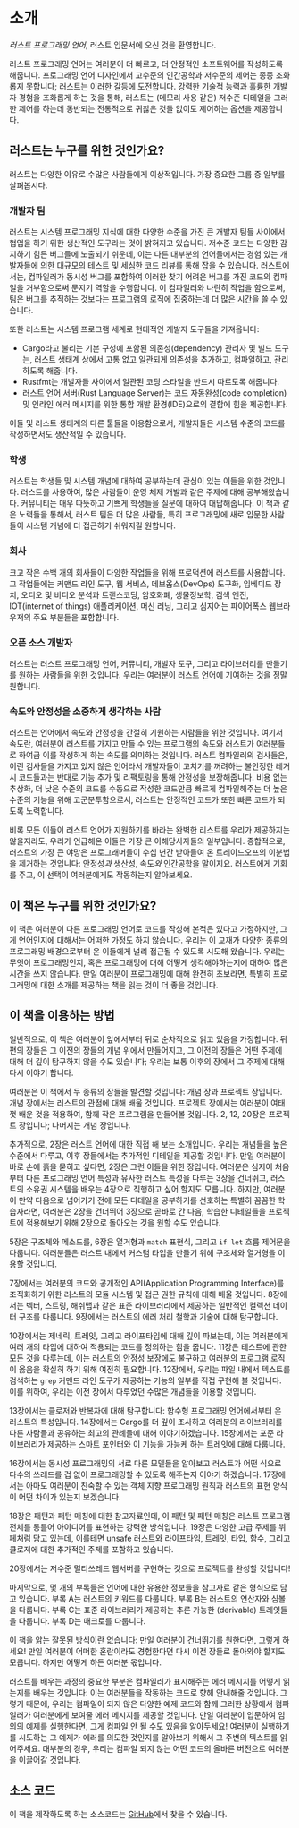 # 소개

*러스트 프로그래밍 언어*, 러스트 입문서에 오신 것을 환영합니다.

러스트 프로그래밍 언어는 여러분이 더 빠르고, 더 안정적인 소프트웨어를 작성하도록
해줍니다. 프로그래밍 언어 디자인에서 고수준의 인간공학과 저수준의 제어는 종종
조화롭지 못합니다; 러스트는 이러한 갈등에 도전합니다. 강력한 기술적 능력과
훌륭한 개발자 경험을 조화롭게 하는 것을 통해, 러스트는 (메모리 사용 같은)
저수준 디테일을 그러한 제어를 하는데 동반되는 전통적으로 귀찮은 것들 없이도
제어하는 옵션을 제공합니다.

## 러스트는 누구를 위한 것인가요?

러스트는 다양한 이유로 수많은 사람들에게 이상적입니다. 가장 중요한 그룹 중
일부를 살펴봅시다.

### 개발자 팀

러스트는 시스템 프로그래밍 지식에 대한 다양한 수준을 가진 큰 개발자 팀들 사이에서
협업을 하기 위한 생산적인 도구라는 것이 밝혀지고 있습니다. 저수준 코드는 다양한
감지하기 힘든 버그들에 노출되기 쉬운데, 이는 다른 대부분의 언어들에서는 경험 있는
개발자들에 의한 대규모의 테스트 및 세심한 코드 리뷰를 통해 잡을 수 있습니다.
러스트에서는, 컴파일러가 동시성 버그를 포함하여 이러한 찾기 어려운 버그를 가진
코드의 컴파일을 거부함으로써 문지기 역할을 수행합니다. 이 컴파일러와 나란히
작업을 함으로써, 팀은 버그를 추적하는 것보다는 프로그램의 로직에 집중하는데
더 많은 시간을 쓸 수 있습니다.

또한 러스트는 시스템 프로그램 세계로 현대적인 개발자 도구들을 가져옵니다:

* Cargo라고 불리는 기본 구성에 포함된 의존성(dependency) 관리자 및 빌드
  도구는, 러스트 생태계 상에서 고통 없고 일관되게 의존성을 추가하고, 컴파일하고,
  관리하도록 해줍니다.
* Rustfmt는 개발자들 사이에서 일관된 코딩 스타일을 반드시 따르도록 해줍니다.
* 러스트 언어 서버(Rust Language Server)는 코드 자동완성(code completion) 및
  인라인 에러 메시지를 위한 통합 개발 환경(IDE)으로의 결합에 힘을 제공합니다.

이들 및 러스트 생태계의 다른 툴들을 이용함으로서, 개발자들은 시스템 수준의 코드를
작성하면서도 생산적일 수 있습니다.

### 학생

러스트는 학생들 및 시스템 개념에 대하여 공부하는데 관심이 있는 이들을 위한
것입니다. 러스트를 사용하여, 많은 사람들이 운영 체제 개발과 같은 주제에
대해 공부해왔습니다. 커뮤니티는 매우 따뜻하고 기쁘게 학생들을 질문에 대하여
대답해줍니다. 이 책과 같은 노력들을 통해서, 러스트 팀은 더 많은 사람들,
특히 프로그래밍에 새로 입문한 사람들이 시스템 개념에 더 접근하기 쉬워지길
원합니다.

### 회사

크고 작은 수백 개의 회사들이 다양한 작업들을 위해 프로덕션에 러스트를 사용합니다.
그 작업들에는 커맨드 라인 도구, 웹 서비스, 데브옵스(DevOps) 도구화,
임베디드 장치, 오디오 및 비디오 분석과 트랜스코딩, 암호화폐, 생물정보학,
검색 엔진, IOT(internet of things) 애플리케이션, 머신 러닝, 그리고
심지어는 파이어폭스 웹브라우저의 주요 부분들을 포함합니다.

### 오픈 소스 개발자

러스트는 러스트 프로그래밍 언어, 커뮤니티, 개발자 도구, 그리고 라이브러리를 만들기를
원하는 사람들을 위한 것입니다. 우리는 여러분이 러스트 언어에 기여하는 것을 정말
원합니다.

### 속도와 안정성을 소중하게 생각하는 사람

러스트는 언어에서 속도와 안정성을 간절히 기원하는 사람들을 위한 것입니다. 여기서
속도란, 여러분이 러스트를 가지고 만들 수 있는 프로그램의 속도와 러스트가 여러분들로
하여금 이를 작성하게 하는 속도를 의미하는 것입니다. 러스트 컴파일러의 검사들은,
이런 검사들을 가지고 있지 않은 언어라서 개발자들이 고치기를 꺼려하는 불안정한
레거시 코드들과는 반대로 기능 추가 및 리팩토링을 통해 안정성을 보장해줍니다. 비용
없는 추상화, 더 낮은 수준의 코드를 수동으로 작성한 코드만큼 빠르게 컴파일해주는
더 높은 수준의 기능을 위해 고군분투함으로서, 러스트는 안정적인 코드가 또한 빠른
코드가 되도록 노력합니다.

비록 모든 이들이 러스트 언어가 지원하기를 바라는 완벽한 리스트를 우리가
제공하지는 않을지라도, 우리가 언급해온 이들은 가장 큰 이해당사자들의 일부입니다.
종합적으로, 러스트의 가장 큰 야망은 프로그래머들이 수십 년간 받아들여 온
트레이드오프의 이분법을 제거하는 것입니다: 안정성*과* 생산성, 속도*와*
인간공학을 말이지요. 러스트에게 기회를 주고, 이 선택이 여러분에게도 작동하는지
알아보세요.

## 이 책은 누구를 위한 것인가요?

이 책은 여러분이 다른 프로그래밍 언어로 코드를 작성해 본적은 있다고 가정하지만,
그게 언어인지에 대해서는 어떠한 가정도 하지 않습니다. 우리는 이 교재가 다양한
종류의 프로그래밍 배경으로부터 온 이들에게 널리 접근될 수 있도록 시도해 왔습니다.
우리는 무엇이 프로그래밍인지, 혹은 프로그래밍에 대해 어떻게 생각해야하는지에 대하여
많은 시간을 쓰지 않습니다. 만일 여러분이 프로그래밍에 대해 완전히 초보라면,
특별히 프로그래밍에 대한 소개를 제공하는 책을 읽는 것이 더 좋을 것입니다.

## 이 책을 이용하는 방법

일반적으로, 이 책은 여러분이 앞에서부터 뒤로 순차적으로 읽고 있음을 가정합니다.
뒤편의 장들은 그 이전의 장들의 개념 위에서 만들어지고, 그 이전의 장들은 어떤
주제에 대해 더 깊이 탐구하지 않을 수도 있습니다; 우리는 보통 이후의 장에서
그 주제에 대해 다시 이야기 합니다.

여러분은 이 책에서 두 종류의 장들을 발견할 것입니다: 개념 장과 프로젝트 장입니다.
개념 장에서는 러스트의 관점에 대해 배울 것입니다. 프로젝트 장에서는 여러분이
여태껏 배운 것을 적용하여, 함께 작은 프로그램을 만들어볼 것입니다. 2, 12,
20장은 프로젝트 장입니다; 나머지는 개념 장입니다.

추가적으로, 2장은 러스트 언어에 대한 직접 해 보는 소개입니다. 우리는
개념들을 높은 수준에서 다루고, 이후 장들에서는 추가적인 디테일을 제공할
것입니다. 만일 여러분이 바로 손에 흙을 묻히고 싶다면, 2장은 그런 이들을
위한 장입니다. 여러분은 심지어 처음부터 다른 프로그래밍 언어 특성과
유사한 러스트 특성을 다루는 3장을 건너뛰고, 러스트의 소유권 시스템을
배우는 4장으로 직행하고 싶어 할지도 모릅니다. 하지만, 여러분이 만약
다음으로 넘어가기 전에 모든 디테일을 공부하기를 선호하는 특별히 꼼꼼한
학습자라면, 여러분은 2장을 건너뛰어 3장으로 곧바로 간 다음, 학습한
디테일들을 프로젝트에 적용해보기 위해 2장으로 돌아오는 것을 원할 수도
있습니다.

5장은 구조체와 메소드를, 6장은 열거형과 `match` 표현식, 그리고
`if let` 흐름 제어문을 다룹니다. 여러분들은 러스트 내에서 커스텀
타입을 만들기 위해 구조체와 열거형을 이용할 것입니다.

7장에서는 여러분의 코드와 공개적인 API(Application Programming
Interface)를 조직화하기 위한 러스트의 모듈 시스템 및 접근 권한 규칙에
대해 배울 것입니다. 8장에서는 벡터, 스트링, 해쉬맵과 같은 표준 라이브러리에서
제공하는 일반적인 컬렉션 데이터 구조를 다룹니다. 9장에서는 러스트의 에러
처리 철학과 기술에 대해 탐구합니다.

10장에서는 제네릭, 트레잇, 그리고 라이프타임에 대해 깊이 파보는데, 이는
여러분에게 여러 개의 타입에 대하여 적용되는 코드를 정의하는 힘을 줍니다.
11장은 테스트에 관한 모든 것을 다루는데, 이는 러스트의 안정성 보장에도
불구하고 여러분의 프로그램 로직이 옳음을 확실히 하기 위해 여전히 필요합니다.
12장에서, 우리는 파일 내에서 텍스트를 검색하는 `grep` 커맨드 라인 도구가
제공하는 기능의 일부를 직접 구현해 볼 것입니다. 이를 위하여, 우리는 이전 장에서
다루었던 수많은 개념들을 이용할 것입니다.

13장에서는 클로저와 반복자에 대해 탐구합니다: 함수형 프로그래밍 언어에서부터
온 러스트의 특성입니다. 14장에서는 Cargo를 더 깊이 조사하고 여러분의 라이브러리를
다른 사람들과 공유하는 최고의 관례들에 대해 이야기하겠습니다. 15장에서는
포준 라이브러리가 제공하는 스마트 포인터와 이 기능을 가능케 하는 트레잇에
대해 다룹니다.

16장에서는 동시성 프로그래밍의 서로 다른 모델들을 알아보고 러스트가 어떤
식으로 다수의 쓰레드를 겁 없이 프로그래밍할 수 있도록 해주는지 이야기
하겠습니다. 17장에서는 아마도 여러분이 친숙할 수 있는 객체 지향 프로그래밍
원칙과 러스트의 표현 양식이 어떤 차이가 있는지 보겠습니다.

18장은 패턴과 패턴 매칭에 대한 참고자료인데, 이 패턴 및 패턴 매칭은 러스트
프로그램 전체를 통틀어 아이디어를 표현하는 강력한 방식입니다. 19장은 다양한
고급 주제를 뷔페처럼 담고 있는데, 이를테면 unsafe 러스트와 라이프타임, 트레잇,
타입, 함수, 그리고 클로저에 대한 추가적인 주제를 포함하고 있습니다.

20장에서는 저수준 멀티쓰레드 웹서버를 구현하는 것으로 프로젝트를 완성할
것입니다!

마지막으로, 몇 개의 부록들은 언어에 대한 유용한 정보들을 참고자료 같은 형식으로
담고 있습니다. 부록 A는 러스트의 키워드를 다룹니다. 부록 B는 러스트의 연산자와
심볼을 다룹니다. 부록 C는 표준 라이브러리가 제공하는 추론 가능한 (derivable)
트레잇들을 다룹니다. 부록 D는 매크로를 다룹니다.

이 책을 앍는 잘못된 방식이란 없습니다: 만일 여러분이 건너뛰기를 원한다면, 그렇게 하세요!
만일 여러분이 어떠한 혼란이라도 경험한다면 다시 이전 장들로 돌아와야 할지도 모릅니다.
하지만 어떻게 하든 여러분 몫입니다.

러스트를 배우는 과정의 중요한 부분은 컴파일러가 표시해주는 에러 메시지를 어떻게
읽는지를 배우는 것입니다: 이는 여러분들을 작동하는 코드로 향해 안내해줄 것입니다.
그렇기 때문에, 우리는 컴파일이 되지 않은 다양한 예제 코드와 함께 그러한 상황에서
컴파일러가 여러분에게 보여줄 에러 메시지를 제공할 것입니다. 만일 여러분이 입문하여
임의의 예제를 실행한다면, 그게 컴파일 안 될 수도 있음을 알아두세요! 여러분이
실행하기를 시도하는 그 예제가 에러를 의도한 것인지를 알아보기 위해서 그 주변의
텍스트를 읽어주세요. 대부분의 경우, 우리는 컴파일 되지 않는 어떤 코드의 올바른
버전으로 여러분을 이끌어갈 것입니다.

## 소스 코드

이 책을 제작하도록 하는 소스코드는 [GitHub][book]에서 찾을 수 있습니다.

[book]: https://github.com/rust-lang/book/tree/master/second-edition/src